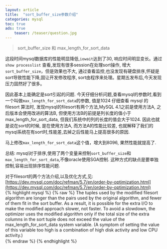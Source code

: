 ```yaml
---
layout: article
title:  "sort_buffer_size参数介绍"
categories: mysql
toc: true
ads: true
    teaser: /teaser/question.jpg
---  
```


> sort_buffer_size 和 max_length_for_sort_data  

这段时间mysql数据库的性能明显降低,`iowait`达到了30, 响应时间明显变长。通过`show processlist` 查看,发现有很多session在处理sort操作, 增大`sort_buffer_size`，但是效果也不大, 通过查看监控,也没发现有硬盘排序,怀疑是sort导致性能下降,固让开发修改程序, sort由程序来处理。星期五发布后,今天发现压力固然好了很多。    

因此基本上能确定是sort引起的问题. 今天仔细分析问题,查看mysql的参数时,看到一个叫做`max_length_for_sort_data`的参数, 值是1024 仔细查看 mysql 的 filesort 算法时, 发现mysql的filesort有两个方法,MySQL 4.1之前是使用方法A, 之后版本会使用改进的算法B, 但使用方法B的前提是列长度的值小于max_length_for_sort_data, 但我们系统中的列的长度的值会大于1024. 因此也就是说在sort的时候, 是在使用方法A, 而方法A的性能比较差, 也就解释了我们的mysql系统在有sort时,性能差,去掉之后性能马上提高很多的原因.    
  
马上修改`max_length_for_sort_data`这个值，增大到8096, 果然性能就提高了.      

总结:
mysql对于排序,使用了两个变量来控制`sort_buffer_size`和`max_length_for_sort_data`,不像oracle使用SGA控制.     这种方式的缺点是要单独控制,容易出现排序性能问题.  

对于filesort的两个方法介绍,以及优化方式,见:    
[https://dev.mysql.com/doc/refman/5.7/en/order-by-optimization.html](https://dev.mysql.com/doc/refman/5.7/en/order-by-optimization.html)  
{% highlight mysql %}
{% raw %}
The tuples used by the modified filesort algorithm are longer than the pairs used by the original algorithm, and fewer of them fit in the sort
 buffer. As a result, it is possible for the extra I/O to make the modified approach slower, not faster. To avoid a slowdown, the optimizer 
 uses the modified algorithm only if the total size of the extra columns in the sort tuple does not exceed the value of the 
 max_length_for_sort_data system variable. (A symptom of setting the value of this variable too high is a combination of high disk activity 
 and low CPU activity.)  
{% endraw %}
{% endhighlight %} 
　　
  

 
 


